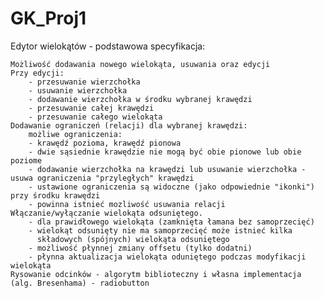 # GK_Proj1
Edytor wielokątów - podstawowa specyfikacja:

    Możliwość dodawania nowego wielokąta, usuwania oraz edycji
    Przy edycji:
        - przesuwanie wierzchołka
        - usuwanie wierzchołka
        - dodawanie wierzchołka w środku wybranej krawędzi
        - przesuwanie całej krawędzi
        - przesuwanie całego wielokąta
    Dodawanie ograniczeń (relacji) dla wybranej krawędzi:
        możliwe ograniczenia:
        - krawędź pozioma, krawędź pionowa
        - dwie sąsiednie krawędzie nie mogą być obie pionowe lub obie poziome
        - dodawanie wierzchołka na krawędzi lub usuwanie wierzchołka - usuwa ograniczenia "przyległych" krawędzi
        - ustawione ograniczenia są widoczne (jako odpowiednie "ikonki") przy środku krawędzi
        - powinna istnieć mozliwość usuwania relacji
    Włączanie/wyłączanie wielokąta odsuniętego.
        - dla prawidłowego wielokąta (zamknięta łamana bez samoprzecięć) 
        - wielokąt odsunięty nie ma samoprzecięć może istnieć kilka
          składowych (spójnych) wielokąta odsuniętego
        - możliwość płynnej zmiany offsetu (tylko dodatni)
        - płynna aktualizacja wielokąta oduniętego podczas modyfikacji wielokąta
    Rysowanie odcinków - algorytm biblioteczny i własna implementacja (alg. Bresenhama) - radiobutton
